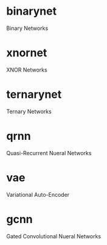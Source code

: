 # binarynet
Binary Networks

# xnornet
XNOR Networks

# ternarynet
Ternary Networks

# qrnn
Quasi-Recurrent Nueral Networks

# vae
Variational Auto-Encoder

# gcnn
Gated Convolutional Nueral Networks

